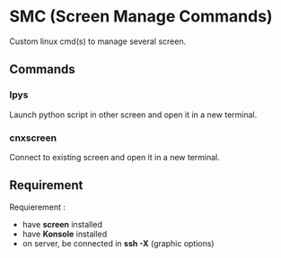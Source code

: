 # SMC (Screen Manage Commands)
Custom linux cmd(s) to manage several screen.

## Commands

### lpys
Launch python script in other screen and open it in a new terminal.

### cnxscreen
Connect to existing screen and open it in a new terminal.

## Requirement

Requierement :
- have **screen** installed
- have **Konsole** installed
- on server, be connected in **ssh -X** (graphic options)

